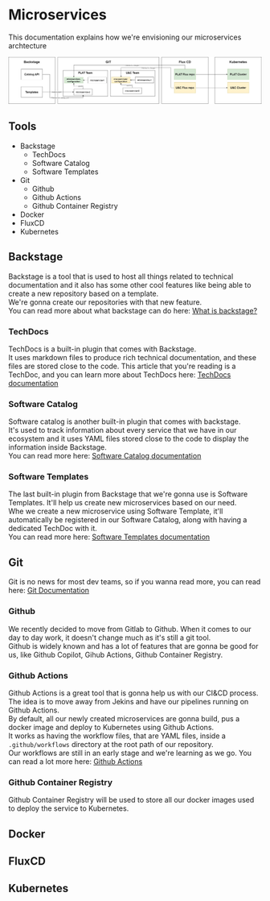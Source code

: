 # Microservices

This documentation explains how we're envisioning our microservices archtecture

![alt text](/docs/images/Microservices.jpg)


## Tools  
- Backstage
   - TechDocs
   - Software Catalog
   - Software Templates
- Git
  - Github
  - Github Actions
  - Github Container Registry
- Docker
- FluxCD
- Kubernetes

## Backstage

Backstage is a tool that is used to host all things related to technical documentation and it also has some other cool features like being able to create a new repository based on a template.  
We're gonna create our repositories with that new feature.  
You can read more about what backstage can do here: [What is backstage?](https://backstage.io/docs/overview/what-is-backstage)

### TechDocs

TechDocs is a built-in plugin that comes with Backstage.  
It uses markdown files to produce rich technical documentation, and these files are stored close to the code.
This article that you're reading is a TechDoc, and you can learn more about TechDocs here: [TechDocs documentation](https://backstage.io/docs/features/techdocs/)

### Software Catalog

Software catalog is another built-in plugin that comes with backstage.  
It's used to track information about every service that we have in our ecosystem and it uses YAML files stored close to the code to display the information inside Backstage.  
You can read more here: [Software Catalog documentation](https://backstage.io/docs/features/software-catalog/)

### Software Templates

The last built-in plugin from Backstage that we're gonna use is Software Templates. It'll help us create new microservices based on our need.  
Whe we create a new microservice using Software Template, it'll automatically be registered in our Software Catalog, along with having a dedicated TechDoc with it.  
You can read more here: [Software Templates documentation](https://backstage.io/docs/features/software-templates/)


## Git

Git is no news for most dev teams, so if you wanna read more, you can read here: [Git Documentation](https://git-scm.com/doc)

### Github

We recently decided to move from Gitlab to Github. When it comes to our day to day work, it doesn't change much as it's still a git tool.  
Github is widely known and has a lot of features that are gonna be good for us, like Github Copilot, Gihub Actions, Github Container Registry.  

### Github Actions

Github Actions is a great tool that is gonna help us with our CI&CD process. The idea is to move away from Jekins and have our pipelines running on Github Actions.  
By default, all our newly created microservices are gonna build, pus a docker image and deploy to Kubernetes using Github Actions.  
It works as having the workflow files, that are YAML files, inside a `.github/workflows` directory at the root path of our repository.  
Our workflows are still in an early stage and we're learning as we go. You can read a lot more here: [Github Actions](https://docs.github.com/en/actions/learn-github-actions/understanding-github-actions)  

### Github Container Registry

Github Container Registry will be used to store all our docker images used to deploy the service to Kubernetes.


## Docker

## FluxCD

## Kubernetes

